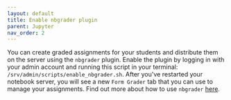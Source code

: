 ```yaml
---
layout: default
title: Enable nbgrader plugin 
parent: Jupyter
nav_order: 2
---
```


You can create graded assignments for your students and distribute them on the server
using the `nbgrader` plugin. Enable the plugin by logging in with your admin account and
running this script in your terminal: `/srv/admin/scripts/enable_nbgrader.sh`.
After you've restarted your notebook server, you will see a new `Form Grader` tab that you can use to manage
your assignments.
Find out more about how to use `nbgrader` [here](https://nbgrader.readthedocs.io/en/stable/).
